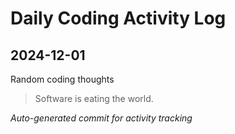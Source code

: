 # Daily Coding Activity Log

## 2024-12-01

Random coding thoughts

> Software is eating the world.

*Auto-generated commit for activity tracking*
